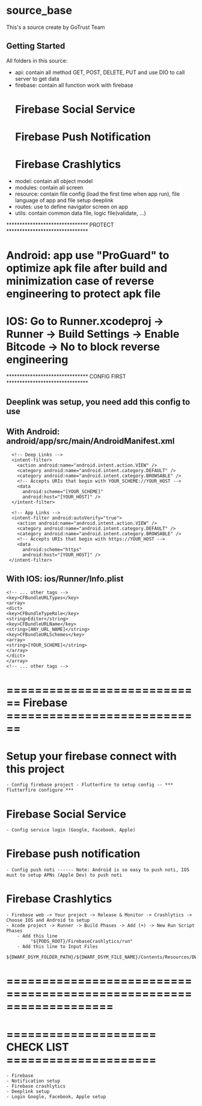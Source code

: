 # source_base

This's a source create by GoTrust Team

## Getting Started
   All folders in this source:
   - api: contain all method GET, POST, DELETE, PUT and use DIO to call server to get data
   - firebase: contain all function work with firebase
        # Firebase Social Service  
        # Firebase Push Notification
        # Firebase Crashlytics
   - model: contain all object model
   - modules: contain all screen 
   - resource: contain file config (load the first time when app run), file language of app and file setup deeplink
   - routes: use to define navigator screen on app 
   - utils: contain common data file, logic file(validate, ...)

******************************* PROTECT *******************************
# Android: app use "ProGuard" to optimize apk file after build and minimization case of reverse engineering to protect apk file
# IOS: Go to Runner.xcodeproj -> Runner -> Build Settings -> Enable Bitcode -> No to block reverse engineering
******************************* CONFIG FIRST *******************************

## Deeplink was setup, you need add this config to use

## With Android: android/app/src/main/AndroidManifest.xml
     
      <!-- Deep Links -->
      <intent-filter>
        <action android:name="android.intent.action.VIEW" />
        <category android:name="android.intent.category.DEFAULT" />
        <category android:name="android.intent.category.BROWSABLE" />
        <!-- Accepts URIs that begin with YOUR_SCHEME://YOUR_HOST -->
        <data
          android:scheme="[YOUR_SCHEME]"
          android:host="[YOUR_HOST]" />
      </intent-filter>

      <!-- App Links -->
      <intent-filter android:autoVerify="true">
        <action android:name="android.intent.action.VIEW" />
        <category android:name="android.intent.category.DEFAULT" />
        <category android:name="android.intent.category.BROWSABLE" />
        <!-- Accepts URIs that begin with https://YOUR_HOST -->
        <data
          android:scheme="https"
          android:host="[YOUR_HOST]" />
     </intent-filter>

## With IOS: ios/Runner/Info.plist
     
    <!-- ... other tags -->
    <key>CFBundleURLTypes</key>
    <array>
    <dict>
    <key>CFBundleTypeRole</key>
    <string>Editor</string>
    <key>CFBundleURLName</key>
    <string>[ANY_URL_NAME]</string>
    <key>CFBundleURLSchemes</key>
    <array>
    <string>[YOUR_SCHEME]</string>
    </array>
    </dict>
    </array>
    <!-- ... other tags -->

# ============================ Firebase ============================
# Setup your firebase connect with this project
    - Config firebase project - FlutterFire to setup config -- *** flutterfire configure ***

# Firebase Social Service
    - Config service login (Google, Facebook, Apple)

# Firebase push notification
    - Config push noti ------ Note: Android is so easy to push noti, IOS must to setup APNs (Apple Dev) to push noti

# Firebase Crashlytics
    - Firebase web -> Your project -> Release & Monitor -> Crashlytics -> Choose IOS and Android to setup
    - Xcode project -> Runner -> Build Phases -> Add (+) -> New Run Script Phases 
        - Add this line
             "${PODS_ROOT}/FirebaseCrashlytics/run"
        - Add this line to Input Files
         ${DWARF_DSYM_FOLDER_PATH}/${DWARF_DSYM_FILE_NAME}/Contents/Resources/DWARF/${TARGET_NAME} 
# ===================================================================

# ===================== CHECK LIST =====================

    - Firebase
    - Notification setup
    - Firebase crashlytics
    - Deeplink setup
    - Login Google, Facebook, Apple setup